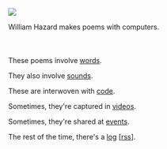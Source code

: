 [![](header.jpeg)](./)

William Hazard makes poems with computers.
<br><br><br><br>
These poems involve [words](words).

They also involve [sounds](sounds).

These are interwoven with [code](code).

Sometimes, they're captured in [videos](videos).

Sometimes, they're shared at [events](events).

The rest of the time, there's a [log](log) [[rss](log/rss.xml)].